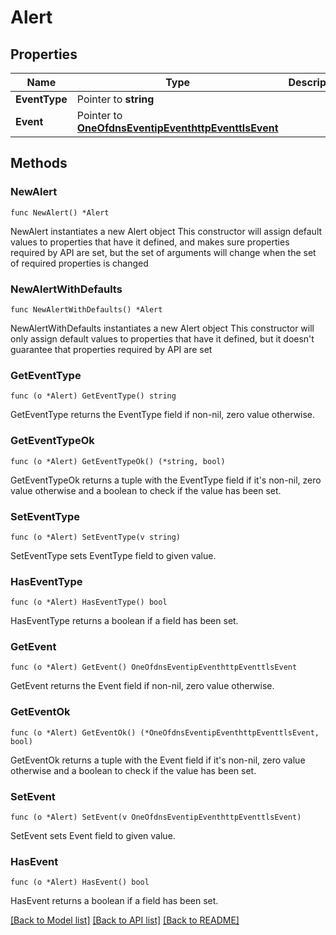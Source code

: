 # Alert

## Properties

Name | Type | Description | Notes
------------ | ------------- | ------------- | -------------
**EventType** | Pointer to **string** |  | [optional] 
**Event** | Pointer to [**OneOfdnsEventipEventhttpEventtlsEvent**](oneOf&lt;dnsEvent,ipEvent,httpEvent,tlsEvent&gt;.md) |  | [optional] 

## Methods

### NewAlert

`func NewAlert() *Alert`

NewAlert instantiates a new Alert object
This constructor will assign default values to properties that have it defined,
and makes sure properties required by API are set, but the set of arguments
will change when the set of required properties is changed

### NewAlertWithDefaults

`func NewAlertWithDefaults() *Alert`

NewAlertWithDefaults instantiates a new Alert object
This constructor will only assign default values to properties that have it defined,
but it doesn't guarantee that properties required by API are set

### GetEventType

`func (o *Alert) GetEventType() string`

GetEventType returns the EventType field if non-nil, zero value otherwise.

### GetEventTypeOk

`func (o *Alert) GetEventTypeOk() (*string, bool)`

GetEventTypeOk returns a tuple with the EventType field if it's non-nil, zero value otherwise
and a boolean to check if the value has been set.

### SetEventType

`func (o *Alert) SetEventType(v string)`

SetEventType sets EventType field to given value.

### HasEventType

`func (o *Alert) HasEventType() bool`

HasEventType returns a boolean if a field has been set.

### GetEvent

`func (o *Alert) GetEvent() OneOfdnsEventipEventhttpEventtlsEvent`

GetEvent returns the Event field if non-nil, zero value otherwise.

### GetEventOk

`func (o *Alert) GetEventOk() (*OneOfdnsEventipEventhttpEventtlsEvent, bool)`

GetEventOk returns a tuple with the Event field if it's non-nil, zero value otherwise
and a boolean to check if the value has been set.

### SetEvent

`func (o *Alert) SetEvent(v OneOfdnsEventipEventhttpEventtlsEvent)`

SetEvent sets Event field to given value.

### HasEvent

`func (o *Alert) HasEvent() bool`

HasEvent returns a boolean if a field has been set.


[[Back to Model list]](../README.md#documentation-for-models) [[Back to API list]](../README.md#documentation-for-api-endpoints) [[Back to README]](../README.md)


